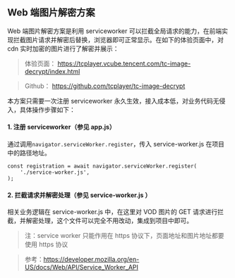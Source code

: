 ## Web 端图片解密方案


Web 端图片解密方案是利用 serviceworker 可以拦截全局请求的能力，在前端实现拦截图片请求并解密后替换，浏览器即可正常显示。在如下的体验页面中，对 cdn 实时加密的图片进行了解密并展示：

> 体验页面：
https://tcplayer.vcube.tencent.com/tc-image-decrypt/index.html

> Github：
https://github.com/tcplayer/tc-image-decrypt

本方案只需要一次注册 serviceworker 永久生效，接入成本低，对业务代码无侵入，具体操作步骤如下：

#### 1. 注册 serviceworker（参见 app.js）

通过调用`navigator.serviceWorker.register`，传入 service-worker.js 在项目中的路径地址。

```
const registration = await navigator.serviceWorker.register(
    './service-worker.js',
);
```

#### 2. 拦截请求并解密处理（参见 service-worker.js ） 

相关业务逻辑在 service-worker.js 中，在这里对 VOD 图片的 GET 请求进行拦截，并解密处理，这个文件可以完全不用改动，集成到项目中即可。




> 注：service worker 只能作用在 https 协议下，页面地址和图片地址都要使用 https 协议

> 参考：https://developer.mozilla.org/en-US/docs/Web/API/Service_Worker_API

















